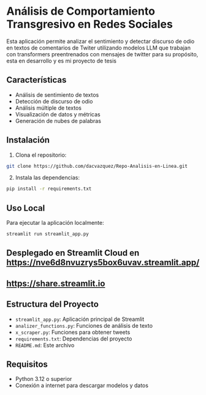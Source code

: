 # Análisis de Comportamiento Transgresivo en Redes Sociales

Esta aplicación permite analizar el sentimiento y detectar discurso de odio en textos de comentarios de Twiter utilizando modelos LLM que trabajan con transformers preentrenados con mensajes de twitter para su propósito, esta en desarrollo y es mi proyecto de tesis

## Características

- Análisis de sentimiento de textos
- Detección de discurso de odio
- Análisis múltiple de textos
- Visualización de datos y métricas
- Generación de nubes de palabras

## Instalación

1. Clona el repositorio:
```bash
git clone https://github.com/dacvazquez/Repo-Analisis-en-Linea.git
```

2. Instala las dependencias:
```bash
pip install -r requirements.txt
```

## Uso Local

Para ejecutar la aplicación localmente:

```bash
streamlit run streamlit_app.py
```

## Desplegado en Streamlit Cloud en https://nve6d8nvuzrys5box6uvav.streamlit.app/
## https://share.streamlit.io

## Estructura del Proyecto

- `streamlit_app.py`: Aplicación principal de Streamlit
- `analizer_functions.py`: Funciones de análisis de texto
- `x_scraper.py`: Funciones para obtener tweets
- `requirements.txt`: Dependencias del proyecto
- `README.md`: Este archivo

## Requisitos

- Python 3.12 o superior
- Conexión a internet para descargar modelos y datos

